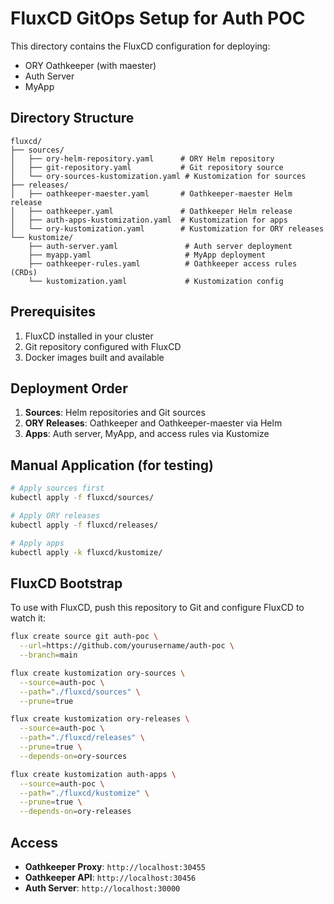 # FluxCD GitOps Setup for Auth POC

This directory contains the FluxCD configuration for deploying:
- ORY Oathkeeper (with maester)
- Auth Server
- MyApp

## Directory Structure

```
fluxcd/
├── sources/
│   ├── ory-helm-repository.yaml      # ORY Helm repository
│   ├── git-repository.yaml           # Git repository source
│   └── ory-sources-kustomization.yaml # Kustomization for sources
├── releases/
│   ├── oathkeeper-maester.yaml       # Oathkeeper-maester Helm release
│   ├── oathkeeper.yaml               # Oathkeeper Helm release
│   ├── auth-apps-kustomization.yaml  # Kustomization for apps
│   └── ory-kustomization.yaml        # Kustomization for ORY releases
└── kustomize/
    ├── auth-server.yaml               # Auth server deployment
    ├── myapp.yaml                     # MyApp deployment
    ├── oathkeeper-rules.yaml          # Oathkeeper access rules (CRDs)
    └── kustomization.yaml             # Kustomization config
```

## Prerequisites

1. FluxCD installed in your cluster
2. Git repository configured with FluxCD
3. Docker images built and available

## Deployment Order

1. **Sources**: Helm repositories and Git sources
2. **ORY Releases**: Oathkeeper and Oathkeeper-maester via Helm
3. **Apps**: Auth server, MyApp, and access rules via Kustomize

## Manual Application (for testing)

```bash
# Apply sources first
kubectl apply -f fluxcd/sources/

# Apply ORY releases
kubectl apply -f fluxcd/releases/

# Apply apps
kubectl apply -k fluxcd/kustomize/
```

## FluxCD Bootstrap

To use with FluxCD, push this repository to Git and configure FluxCD to watch it:

```bash
flux create source git auth-poc \
  --url=https://github.com/yourusername/auth-poc \
  --branch=main

flux create kustomization ory-sources \
  --source=auth-poc \
  --path="./fluxcd/sources" \
  --prune=true

flux create kustomization ory-releases \
  --source=auth-poc \
  --path="./fluxcd/releases" \
  --prune=true \
  --depends-on=ory-sources

flux create kustomization auth-apps \
  --source=auth-poc \
  --path="./fluxcd/kustomize" \
  --prune=true \
  --depends-on=ory-releases
```

## Access

- **Oathkeeper Proxy**: `http://localhost:30455`
- **Oathkeeper API**: `http://localhost:30456`
- **Auth Server**: `http://localhost:30000`
